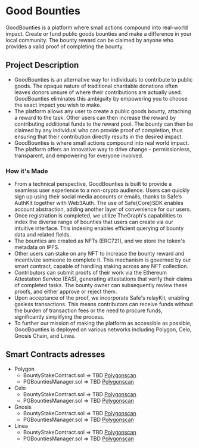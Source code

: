 # Good Bounties

GoodBounties is a platform where small actions compound into real-world impact. Create or fund public goods bounties and make a difference in your local community. The bounty reward can be claimed by anyone who provides a valid proof of completing the bounty.

## Project Description

- GoodBounties is an alternative way for individuals to contribute to public goods. The opaque nature of traditional charitable donations often leaves donors unsure of where their contributions are actually used. GoodBounties eliminates this ambiguity by empowering you to choose the exact impact you wish to make.
- The platform allows any user to create a public goods bounty, attaching a reward to the task. Other users can then increase the reward by contributing additional funds to the reward pool. The bounty can then be claimed by any individual who can provide proof of completion, thus ensuring that their contribution directly results in the desired impact.
- GoodBounties is where small actions compound into real world impact. The platform offers an innovative way to drive change – permissionless, transparent, and empowering for everyone involved.

### How it's Made

- From a technical perspective, GoodBounties is built to provide a seamless user experience to a non-crypto audience. Users can quickly sign up using their social media accounts or emails, thanks to Safe’s AuthKit together with Web3Auth. The use of Safe{Core}SDK enables account abstraction, adding another layer of convenience for our users.
- Once registration is completed, we utilize TheGraph's capabilities to index the diverse range of bounties that users can create via our intuitive interface. This indexing enables efficient querying of bounty data and related fields.
- The bounties are created as NFTs (ERC721), and we store the token's metadata on IPFS.
- Other users can stake on any NFT to increase the bounty reward and incentivize someone to complete it. This mechanism is governed by our smart contract, capable of handling staking across any NFT collection.
- Contributors can submit proofs of their work via the Ethereum Attestation Service (EAS), generating attestations that verify their claims of completed tasks. The bounty owner can subsequently review these proofs, and either approve or reject them.
- Upon acceptance of the proof, we incorporate Safe's relayKit, enabling gasless transactions. This means contributors can receive funds without the burden of transaction fees or the need to procure funds, significantly simplifying the process.
- To further our mission of making the platform as accessible as possible, GoodBounties is deployed on various networks including Polygon, Celo, Gnosis Chain, and Linea.

## Smart Contracts adresses

- Polygon 
  - BountyStakeContract.sol => TBD [Polygonscan](https://polygonscan.com/address/TBD)
  - PGBountiesManager.sol => TBD [Polygonscan](https://polygonscan.com/address/TBD)
- Celo 
  - BountyStakeContract.sol => TBD [Polygonscan](https://polygonscan.com/address/TBD)
  - PGBountiesManager.sol => TBD [Polygonscan](https://polygonscan.com/address/TBD)
- Gnosis 
  - BountyStakeContract.sol => TBD [Polygonscan](https://polygonscan.com/address/TBD)
  - PGBountiesManager.sol => TBD [Polygonscan](https://polygonscan.com/address/TBD)
- Linea 
  - BountyStakeContract.sol => TBD [Polygonscan](https://polygonscan.com/address/TBD)
  - PGBountiesManager.sol => TBD [Polygonscan](https://polygonscan.com/address/TBD)